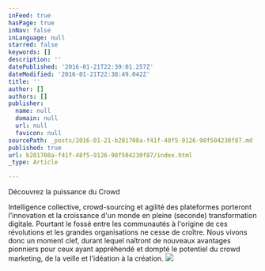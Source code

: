 ```yaml
---
inFeed: true
hasPage: true
inNav: false
inLanguage: null
starred: false
keywords: []
description: ''
datePublished: '2016-01-21T22:39:01.257Z'
dateModified: '2016-01-21T22:38:49.042Z'
title: ''
author: []
authors: []
publisher:
  name: null
  domain: null
  url: null
  favicon: null
sourcePath: _posts/2016-01-21-b201708a-f41f-48f5-9126-98f504230f87.md
published: true
url: b201708a-f41f-48f5-9126-98f504230f87/index.html
_type: Article

---
```

Découvrez la puissance du Crowd

Intelligence collective, crowd-sourcing et agilité des plateformes porteront l'innovation et la croissance d'un monde en pleine (seconde) transformation digitale. Pourtant le fossé entre les communautés à l'origine de ces révolutions et les grandes organisations ne cesse de croître. Nous vivons donc un moment clef, durant lequel naîtront de nouveaux avantages pionniers pour ceux ayant appréhendé et dompté le potentiel du crowd marketing, de la veille et l'idéation à la création.
![](https://the-grid-user-content.s3-us-west-2.amazonaws.com/24d39171-10ee-4050-b99e-40b766271bfb.png)